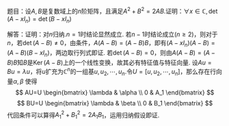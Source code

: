 题目：设$A,B$是复数域上的$n$阶矩阵，且满足$A^2+B^2=2AB$.证明：$\forall x \in \mathbb{C}, \det(A-xI_n)=\det(B-xI_n)$

解答：证明：对$n$归纳.$n=1$时结论显然成立.
若$n-1$时结论成立$(n ≥ 2)$，则对于$n$，若$\det(A-B) ≠ 0$，由条件，$A(A-B)=(A-B)B$，即有$(A-xI_n)(A-B)=(A-B)(B-xI_n)$，两边取行列式即证.
若$\det(A-B)=0$，则由$A(A-B)=(A-B)B$知$B$是$\operatorname{Ker}(A-B)$上的一个线性变换，故其必有特征值与特征向量.
设$Au=Bu=\lambda u$，将$u$扩充为$\mathbb{C}^n$的一组基$u,u_2,\cdots,u_n$.令$U=[u,u_2,\cdots,u_n]$，那么存在行向量$\alpha,\beta$
使得$$
AU=U \begin{bmatrix}
\lambda & \alpha \\
0 & A_1
\end{bmatrix}
$$
$$
BU=U \begin{bmatrix}
\lambda & \beta \\
0 & B_1
\end{bmatrix}
$$
代回条件可以算得$A_1^2+B_1^2=2A_1B_1$，运用归纳假设即证.